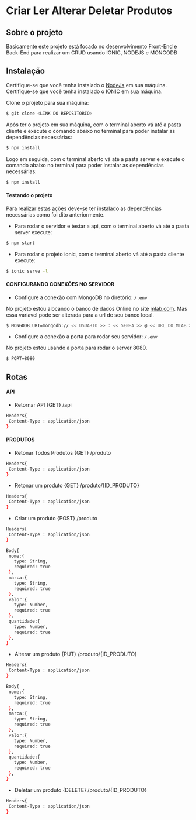 Criar Ler Alterar Deletar Produtos
=====================
## Sobre o projeto

Basicamente este projeto está focado no desenvolvimento Front-End e Back-End para realizar um CRUD usando IONIC, NODEJS e MONGODB
## Instalação

Certifique-se que você tenha instalado o [NodeJs](https://nodejs.org/en/download/) em sua máquina.
Certifique-se que você tenha instalado o [IONIC](https://ionicframework.com/docs/intro/installation/) em sua máquina.

Clone o projeto para sua máquina:
```bash
$ git clone <LINK DO REPOSITÓRIO>
```

Após ter o projeto em sua máquina, com o terminal aberto vá até a pasta cliente e execute o comando abaixo no terminal para poder instalar as dependências necessárias:
```bash
$ npm install
```
Logo em seguida, com o terminal aberto vá até a pasta server e execute o comando abaixo no terminal para poder instalar as dependências necessárias:
```bash
$ npm install
```

#### Testando o projeto

Para realizar estas ações deve-se ter instalado as dependências necessárias como foi dito anteriormente.

- Para rodar o servidor e testar a api, com o terminal aberto vá até a pasta server execute:
```bash 
$ npm start
```
- Para rodar o projeto ionic, com o terminal aberto vá até a pasta cliente execute:
```bash 
$ ionic serve -l
```

#### CONFIGURANDO CONEXÕES NO SERVIDOR

- Configure a conexão com MongoDB no diretório: `/.env`

No projeto estou alocando o banco de dados Online no site [mlab.com](https://mlab.com/).
Mas essa variavel pode ser alterada para a url de seu banco local.

```bash
$ MONGODB_URI=mongodb:// << USUARIO >> : << SENHA >> @ << URL_DO_MLAB >>
```

- Configure a conexão a porta para rodar seu servidor: `/.env`

No projeto estou usando a porta para rodar o server 8080.

```bash
$ PORT=8080
```

## Rotas

#### API

- Retornar API
 {GET} /api

 ```bash
Headers{
  Content-Type : application/json
}
 ```
 
 #### PRODUTOS
 
 - Retonar Todos Produtos
 {GET} /produto

 ```bash
Headers{
  Content-Type : application/json
}
 ```
 
- Retonar um produto
 {GET} /produto/{ID_PRODUTO}

 ```bash
Headers{
  Content-Type : application/json
}
 ```
 
  - Criar um produto
 {POST} /produto
 
 ```bash
Headers{
  Content-Type : application/json
}
 ```

 ```bash
Body{
  nome:{
    type: String,
    required: true
  },
  marca:{
    type: String,
    required: true
  },
  valor:{
    type: Number,
    required: true
  },
  quantidade:{
    type: Number,
    required: true
  },
 }
 ```
 
 - Alterar um produto
 {PUT} /produto/{ID_PRODUTO}

 ```bash
Headers{
  Content-Type : application/json
}
 ```
 
 ```bash
Body{
  nome:{
    type: String,
    required: true
  },
  marca:{
    type: String,
    required: true
  },
  valor:{
    type: Number,
    required: true
  },
  quantidade:{
    type: Number,
    required: true
  },
 }
 ```
 
  - Deletar um produto
 {DELETE} /produto/{ID_PRODUTO}

 ```bash
Headers{
  Content-Type : application/json
}
 ```
